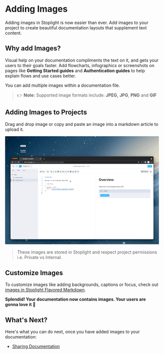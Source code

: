 # Adding Images

Adding images in Stoplight is now easier than ever. Add images to your project to create beautiful documentation layouts that supplement text content.

## Why add Images?

Visual help on your documentation compliments the text on it, and gets your users to their goals faster. Add flowcharts, infographics or screenshots on pages like **Getting Started guides** and **Authentication guides** to help explain flows and use cases better.

You can add multiple images within a documentation file.

<!-- theme: info -->

> 👉 **Note:** Supported image formats include: **JPEG,** **JPG**, **PNG** and **GIF**

## Adding Images to Projects

Drag and drop image or copy and paste an image into a markdown article to upload it.

![Add an Image](../assets/images/image-upload.gif)

> These images are stored in Stoplight and respect project permissions i.e. Private vs Internal.

## Customize Images

To customize images like adding backgrounds, captions or focus, check out [images in Stoplight Flavored Markdown](https://meta.stoplight.io/docs/studio/ZG9jOjg0-stoplight-flavored-markdown-smd).

**Splendid! Your documentation now contains images. Your users are gonna love it 👏**

## What's Next?

Here's what you can do next, once you have added images to your documentation:

- [Sharing Documentation](../1.-quickstarts/share-documentation-quickstart.md)
